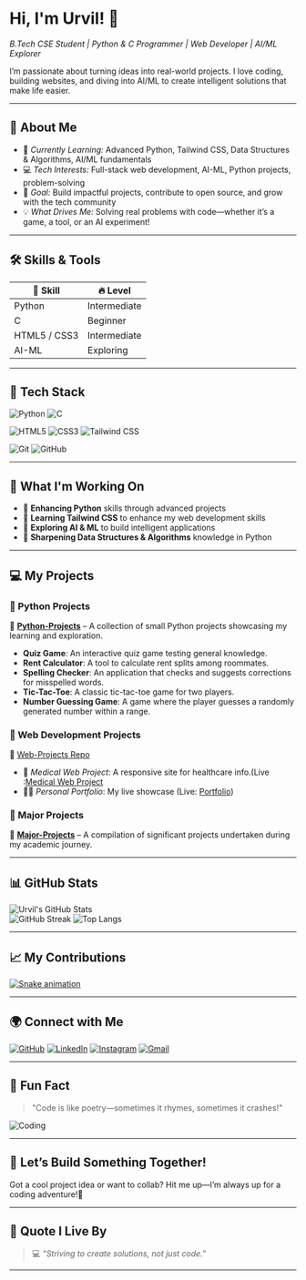 # Hi, I'm Urvil! 👋  
*B.Tech CSE Student | Python & C Programmer | Web Developer | AI/ML Explorer*

I’m passionate about turning ideas into real-world projects. I love coding, building websites, and diving into AI/ML to create intelligent solutions that make life easier.

---

## 📖 About Me
- 🌱 *Currently Learning:* Advanced Python, Tailwind CSS, Data Structures & Algorithms, AI/ML fundamentals
- 💻 *Tech Interests:* Full-stack web development, AI-ML, Python projects, problem-solving
- 🎯 *Goal:* Build impactful projects, contribute to open source, and grow with the tech community
- 💡 *What Drives Me:* Solving real problems with code—whether it’s a game, a tool, or an AI experiment!

---

## 🛠 Skills & Tools
| 💪 Skill      | 🔥 Level                     |
|---------------|-----------------------------|
| Python       | Intermediate  |
| C            | Beginner   |
| HTML5 / CSS3 | Intermediate  |
| AI-ML        | Exploring    |

---


## 🚀 Tech Stack
![Python](https://img.shields.io/badge/Python-306998?style=for-the-badge&logo=python&logoColor=yellow)
![C](https://img.shields.io/badge/C-555555?style=for-the-badge&logo=c&logoColor=white)

![HTML5](https://img.shields.io/badge/HTML5-f06529?style=for-the-badge&logo=html5&logoColor=white)
![CSS3](https://img.shields.io/badge/CSS3-2965f1?style=for-the-badge&logo=css3&logoColor=white)
![Tailwind CSS](https://img.shields.io/badge/TailwindCSS-38B2AC?style=for-the-badge&logo=tailwind-css&logoColor=white)

![Git](https://img.shields.io/badge/Git-F05032?style=for-the-badge&logo=git&logoColor=white)
![GitHub](https://img.shields.io/badge/GitHub-181717?style=for-the-badge&logo=github&logoColor=white)

---


## 🚀 What I'm Working On
- 🚀 **Enhancing Python** skills through advanced projects
- 🎨 **Learning Tailwind CSS** to enhance my web development skills
- 🤖 **Exploring AI & ML** to build intelligent applications
- 🐍 **Sharpening Data Structures & Algorithms** knowledge in Python


---

## 💻 My Projects
### 🔹 Python Projects  
📌 [**Python-Projects**](https://github.com/uvpatel/Python-Projects) – A collection of small Python projects showcasing my learning and exploration.  
- **Quiz Game**: An interactive quiz game testing general knowledge.  
- **Rent Calculator**: A tool to calculate rent splits among roommates.  
- **Spelling Checker**: An application that checks and suggests corrections for misspelled words.  
- **Tic-Tac-Toe**: A classic tic-tac-toe game for two players.  
- **Number Guessing Game**: A game where the player guesses a randomly generated number within a range.  

### 🔹 Web Development Projects  
📂 [Web-Projects Repo](https://github.com/uvpatel/Web-Projects)  
- 💊 *Medical Web Project*: A responsive site for healthcare info.(Live :[Medical Web Project](https://mdcare.netlify.app/) 
- 🧑‍💻 *Personal Portfolio*: My live showcase (Live: [Portfolio](https://urvilpatel-portfolio.netlify.app/))  
### 🔹 Major Projects  
📌 [**Major-Projects**](https://github.com/uvpatel/Major-Projects) – A compilation of significant projects undertaken during my academic journey.  

---

## 📊 GitHub Stats
![Urvil's GitHub Stats](https://github-readme-stats.vercel.app/api?username=uvpatel&show_icons=true&theme=dracula)  
![GitHub Streak](https://github-readme-streak-stats.herokuapp.com/?user=uvpatel&theme=dracula) 
![Top Langs](https://github-readme-stats.vercel.app/api/top-langs/?username=uvpatel&layout=compact&theme=dracula)  

---

## 📈 My Contributions
[![Snake animation](https://github.com/eagrundy/eagrundy/blob/output/github-contribution-grid-snake.svg)](https://github.com/uvpatel)


---

## 🌍 Connect with Me
[![GitHub](https://img.icons8.com/color/48/000000/github.png)](https://github.com/uvpatel)
[![LinkedIn](https://img.icons8.com/color/48/000000/linkedin.png)](https://www.linkedin.com/in/urvil-patel-6995a0320)
[![Instagram](https://img.icons8.com/color/48/000000/instagram-new.png)](https://www.instagram.com/patelurvilv/)
[![Gmail](https://img.icons8.com/color/48/000000/gmail.png)](mailto:uvpatel7271@gmail.com)


---

## 🎉 Fun Fact
> "Code is like poetry—sometimes it rhymes, sometimes it crashes!"

![Coding](https://media.giphy.com/media/LmNwrBhejkK9EFP504/giphy.gif)

---

## 🤝 Let’s Build Something Together!
Got a cool project idea or want to collab? Hit me up—I’m always up for a coding adventure!🚀

---
## 🔖 Quote I Live By
> 💻 *"Striving to create solutions, not just code."*

---
